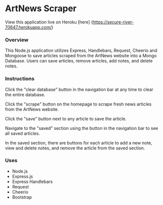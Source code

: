 # ArtNews Scraper

View this application live on Heroku [here] (https://secure-river-70647.herokuapp.com/)

### Overview
This Node.js application utilizes Express, Handlebars, Request, Cheerio and Mongoose to save articles scraped from the ArtNews website into a Mongo Database. Users can save articles, remove articles, add notes, and delete notes. 

### Instructions
Click the "clear database" button in the navigation bar at any time to clear the entire database.

Click the "scrape" button on the homepage to scrape fresh news articles from the ArtNews website.

Click the "save" button next to any article to save the article.

Navigate to the "saved" section using the button in the navigation bar to see all saved articles.

In the saved section, there are buttons for each article to add a new note, view and delete notes, and remove the article from the saved section. 

### Uses
* Node.js
* Express.js
* Express Handlebars
* Request
* Cheerio
* Bootstrap